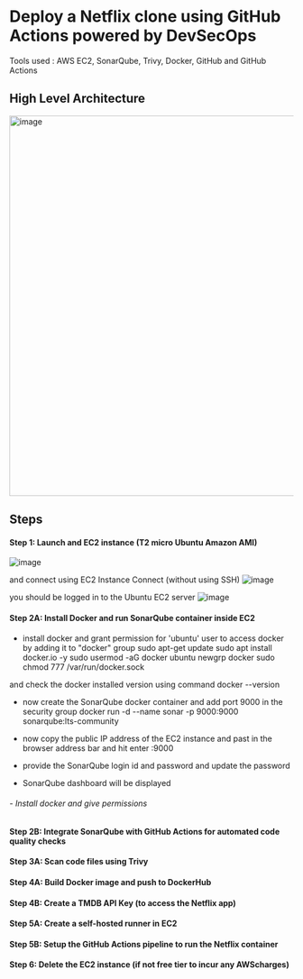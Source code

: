 
# Deploy a Netflix clone using GitHub Actions powered by DevSecOps

Tools used : AWS EC2, SonarQube, Trivy, Docker, GitHub and GitHub Actions

## High Level Architecture
<img width="675" alt="image" src="https://github.com/amazinglyaws/githubactions_devsecops/assets/133778900/7a2c8df6-15cf-43a1-bf25-e54700f5a21b">

## Steps
#### Step 1:  Launch and EC2 instance (T2 micro Ubuntu Amazon AMI) 
![image](https://github.com/amazinglyaws/githubactions_devsecops/assets/133778900/d8e69188-7686-4c8d-a072-6dab93839f89)

and connect using EC2 Instance Connect (without using SSH)
![image](https://github.com/amazinglyaws/githubactions_devsecops/assets/133778900/0c5623ff-d523-48ea-b972-eed45ce66fa4)

you should be logged in to the Ubuntu EC2 server
![image](https://github.com/amazinglyaws/githubactions_devsecops/assets/133778900/611bd636-628e-4e39-a449-0daa925eeed9)

#### Step 2A: Install Docker and run SonarQube container inside EC2  

- install docker and grant permission for 'ubuntu' user to access docker by adding it to "docker" group
    sudo apt-get update
    sudo apt install docker.io -y
    sudo usermod -aG docker ubuntu
    newgrp docker
    sudo chmod 777 /var/run/docker.sock

and check the docker installed version using command docker --version
- now create the SonarQube docker container and add port 9000 in the security group
    docker run -d --name sonar -p 9000:9000 sonarqube:lts-community

- now copy the public IP address of the EC2 instance and past in the browser address bar and hit enter
    <ec2-public-ip>:9000

- provide the SonarQube login id and password and update the password
- SonarQube dashboard will be displayed

###### - Install docker and give permissions 
#### Step 2B: Integrate SonarQube with GitHub Actions for automated code quality checks  
#### Step 3A: Scan code files using Trivy   
#### Step 4A: Build Docker image and push to DockerHub  
#### Step 4B: Create a TMDB API Key (to access the Netflix app)  

#### Step 5A: Create a self-hosted runner in EC2  
#### Step 5B: Setup the GitHub Actions pipeline to run the Netflix container  
#### Step 6:  Delete the EC2 instance (if not free tier to incur any AWScharges)  

